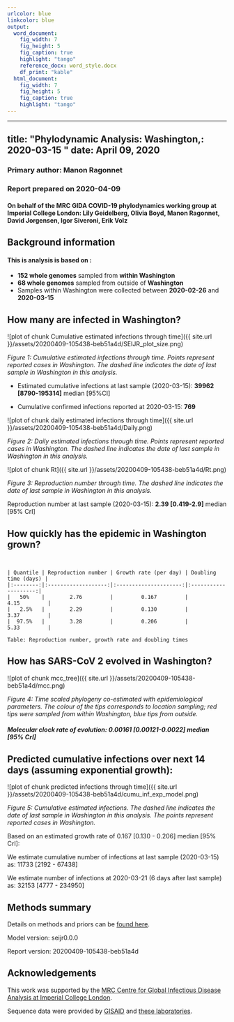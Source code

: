 ```yaml
---
urlcolor: blue
linkcolor: blue
output:
  word_document:
    fig_width: 7
    fig_height: 5
    fig_caption: true
    highlight: "tango"
    reference_docx: word_style.docx
    df_print: "kable"
  html_document:
    fig_width: 7
    fig_height: 5
    fig_caption: true
    highlight: "tango"
---
```









---
title: "Phylodynamic Analysis: Washington,: 2020-03-15 "
date: April 09, 2020
---





### Primary author: Manon Ragonnet

### Report prepared on 2020-04-09

#### On behalf of the MRC GIDA COVID-19 phylodynamics working group at Imperial College London: Lily Geidelberg, Olivia Boyd, Manon Ragonnet, David Jorgensen,  Igor Siveroni, Erik Volz




## Background information  




#### This is analysis is based on : 
  
* **152 whole genomes** sampled from **within Washington**
* **68 whole genomes** sampled from outside of **Washington**
* Samples within Washington were collected between **2020-02-26** and **2020-03-15**


<!-- ##### To add: [optional plot of sample distribution through time] -->



## How many are infected in Washington?





![plot of chunk Cumulative estimated infections through time]({{ site.url }}/assets/20200409-105438-beb51a4d/SEIJR_plot_size.png)

*Figure 1: Cumulative estimated infections through time. Points represent reported cases in Washington. The dashed line indicates the date of last sample in Washington in this analysis.*


* Estimated cumulative infections at last sample (2020-03-15): **39962 [8790-195314]** median [95%CI]

* Cumulative confirmed infections reported at 2020-03-15: **769**  

<!-- * Cumulative number of active infections at 2020-03-15:   -->



![plot of chunk daily estimated infections through time]({{ site.url }}/assets/20200409-105438-beb51a4d/Daily.png)

*Figure 2: Daily estimated infections through time. Points represent reported cases in Washington. The dashed line indicates the date of last sample in Washington in this analysis.*





![plot of chunk Rt]({{ site.url }}/assets/20200409-105438-beb51a4d/Rt.png)

*Figure 3: Reproduction number through time. The dashed line indicates the date of last sample in Washington in this analysis.*

Reproduction number at last sample (2020-03-15): **2.39 [0.419-2.9]** median [95% CrI]


## How quickly has the epidemic in Washington grown?




```


| Quantile | Reproduction number | Growth rate (per day) | Doubling time (days) |
|:--------:|:-------------------:|:---------------------:|:--------------------:|
|   50%    |        2.76         |         0.167         |         4.15         |
|   2.5%   |        2.29         |         0.130         |         3.37         |
|  97.5%   |        3.28         |         0.206         |         5.33         |

Table: Reproduction number, growth rate and doubling times
```






## How has SARS-CoV 2 evolved in Washington?



![plot of chunk mcc_tree]({{ site.url }}/assets/20200409-105438-beb51a4d/mcc.png)

*Figure 4: Time scaled phylogeny co-estimated with epidemiological parameters. The colour of the tips corresponds to location sampling; red tips were sampled from within Washington, blue tips from outside.*



##### Molecular clock rate of evolution: **0.00161 [0.00121-0.0022]** median [95% CrI]  

<!-- #### (optional) Number of introductions into Washington (someone needs to write code to compute this) -->




## Predicted cumulative infections over next 14 days (assuming exponential growth):



![plot of chunk predicted infections through time]({{ site.url }}/assets/20200409-105438-beb51a4d/cumu_inf_exp_model.png)

*Figure 5: Cumulative estimated infections. The dashed line indicates the date of last sample in Washington in this analysis. The points represent reported cases in Washington.*

Based on an estimated growth rate of 0.167 [0.130 - 0.206] median [95% CrI]:  

We estimate cumulative number of infections at last sample (2020-03-15) as: 11733 [2192 - 67438]

We estimate number of infections at 2020-03-21 (6 days after last sample) as:
32153 [4777 - 234950]  




## Methods summary



Details on methods and priors can be [found here](http://whoinfectedwhom.org/seijr0.1.0_methods.pdf).


Model version: seijr0.0.0

Report version: 20200409-105438-beb51a4d


## Acknowledgements

This work was supported by the [MRC Centre for Global Infectious Disease Analysis at Imperial College London](https://www.imperial.ac.uk/mrc-global-infectious-disease-analysis).

Sequence data were provided by [GISAID](http://www.epicov.org) and [these laboratories](http://whoinfectedwhom.org/gisaid_cov2020_acknowledgement_table.xls).


